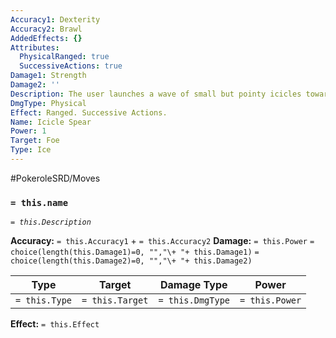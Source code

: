 ```yaml
---
Accuracy1: Dexterity
Accuracy2: Brawl
AddedEffects: {}
Attributes:
  PhysicalRanged: true
  SuccessiveActions: true
Damage1: Strength
Damage2: ''
Description: The user launches a wave of small but pointy icicles towards the target.
DmgType: Physical
Effect: Ranged. Successive Actions.
Name: Icicle Spear
Power: 1
Target: Foe
Type: Ice
---
```


#PokeroleSRD/Moves

### `= this.name` 
*`= this.Description`*

**Accuracy:** `= this.Accuracy1` + `= this.Accuracy2`
**Damage:** `= this.Power` `= choice(length(this.Damage1)=0, "","\+ "+ this.Damage1)` `= choice(length(this.Damage2)=0, "","\+ "+ this.Damage2)`

| Type          | Target          | Damage Type          | Power          |
| ------------- | --------------- | ---------------- | -------------- |
| `= this.Type` | `= this.Target` | `= this.DmgType` | `= this.Power` | 

**Effect:** `= this.Effect`